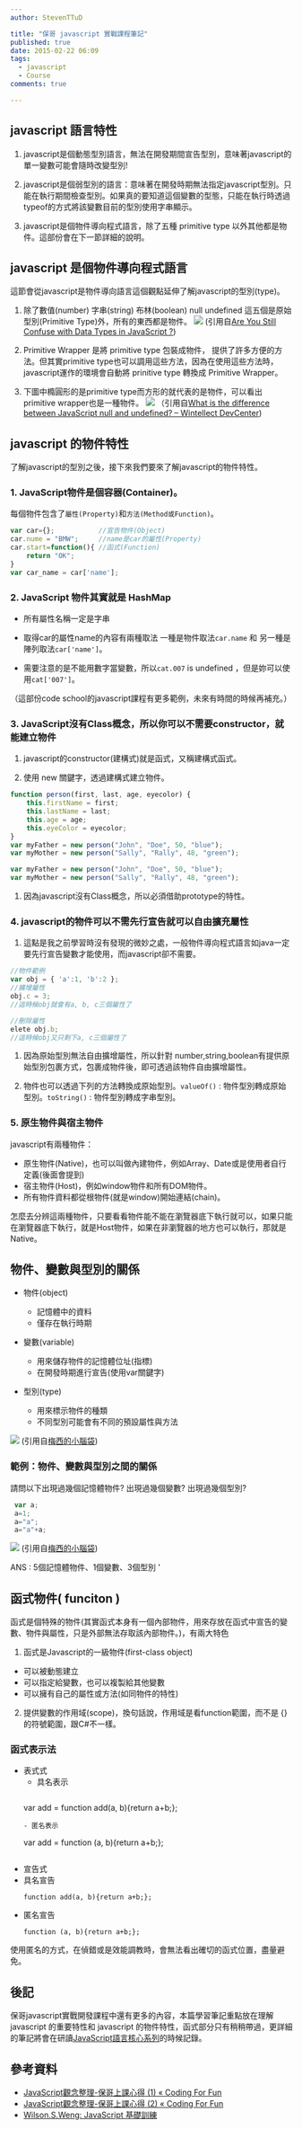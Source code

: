 ```yaml
---
author: StevenTTuD

title: "保哥 javascript 實戰課程筆記"
published: true
date: 2015-02-22 06:09
tags:
  - javascript
  - Course
comments: true

---
```


## javascript 語言特性
1. javascript是個動態型別語言，無法在開發期間宣告型別，意味著javascript的單一變數可能會隨時改變型別!

1. javascript是個弱型別的語言：意味著在開發時期無法指定javascript型別。只能在執行期間檢查型別。如果真的要知道這個變數的型態，只能在執行時透過typeof的方式將該變數目前的型別使用字串顯示。

1. javascript是個物件導向程式語言，除了五種 primitive type 以外其他都是物件。這部份會在下一節詳細的說明。



## javascript 是個物件導向程式語言
這節會從javascript是物件導向語言這個觀點延伸了解javascript的型別(type)。
1. 除了數值(number) 字串(string) 布林(boolean) null undefined 這五個是原始型別(Primitive Type)外，所有的東西都是物件。
![](https://lh5.googleusercontent.com/-kJ98NBVTZi4/VOltbCHXWAI/AAAAAAAAE9I/VxitLDd70sc/w734-h522-no/JavaScriptTypes1.jpg)
(引用自[Are You Still Confuse with Data Types in JavaScript ?](http://codesupport.info/are-you-confuse-with-data-types-in-javascript-yet/))

1. Primitive Wrapper 是將 primitive type 包裝成物件， 提供了許多方便的方法。但其實primitive type也可以調用這些方法，因為在使用這些方法時，javascript運作的環境會自動將 prinitive type 轉換成 Primitive Wrapper。
1. 下圖中橢圓形的是primitive type而方形的就代表的是物件，可以看出primitive wrapper也是一種物件。
![](https://lh5.googleusercontent.com/-yhcDRauPQxU/VOlwYklxcCI/AAAAAAAAE9Y/Oapb6t3gwz4/w817-h850-no/javascript%2Bprimitive%2Bwrapper.jpg)
（引用自[What is the difference between JavaScript null and undefined? – Wintellect DevCenter](http://www.wintellect.com/devcenter/mharpur/what-is-the-difference-between-javascript-null-and-undefined))

## javascript 的物件特性

了解javascript的型別之後，接下來我們要來了解javascript的物件特性。

### 1. JavaScript物件是個容器(Container)。
每個物件包含了`屬性(Property)`和`方法(Method或Function)`。
```js
var car={};           //宣告物件(Object)
car.nume = "BMW";     //name是car的屬性(Property)
car.start=function(){ //函式(Function)
    return "OK";
}
var car_name = car['name'];
```
### 2. JavaScript 物件其實就是 HashMap
- 所有屬性名稱一定是字串

- 取得car的屬性name的內容有兩種取法 一種是物件取法`car.name` 和 另一種是陣列取法`car['name']`。

- 需要注意的是不能用數字當變數，所以`cat.007` is undefined ，但是妳可以使用`cat['007']`。

（這部份code school的javascript課程有更多範例，未來有時間的時候再補充。）

### 3. JavaScript沒有Class概念，所以你可以不需要constructor，就能建立物件
1. javascript的constructor(建構式)就是函式，又稱建構式函式。

1. 使用 new 關鍵字，透過建構式建立物件。
```js
function person(first, last, age, eyecolor) {
    this.firstName = first;
    this.lastName = last;
    this.age = age;
    this.eyeColor = eyecolor;
}
var myFather = new person("John", "Doe", 50, "blue");
var myMother = new person("Sally", "Rally", 48, "green");
```
```js
var myFather = new person("John", "Doe", 50, "blue");
var myMother = new person("Sally", "Rally", 48, "green");
```
1. 因為javascript沒有Class概念，所以必須借助prototype的特性。

### 4. javascript的物件可以不需先行宣告就可以自由擴充屬性
1. 這點是我之前學習時沒有發現的微妙之處，一般物件導向程式語言如java一定要先行宣告變數才能使用，而javascript卻不需要。
```js
//物件範例
var obj = { 'a':1, 'b':2 };
//擴增屬性
obj.c = 3;
//這時候obj就會有a, b, c三個屬性了

//刪除屬性
elete obj.b;
//這時候obj又只剩下a, c三個屬性了
```
1. 因為原始型別無法自由擴增屬性，所以針對 number,string,boolean有提供原始型別包裹方式，包裹成物件後，即可透過該物件自由擴增屬性。

1. 物件也可以透過下列的方法轉換成原始型別。`valueOf()` : 物件型別轉成原始型別。`toString()` : 物件型別轉成字串型別。

### 5. 原生物件與宿主物件
javascript有兩種物件：
- 原生物件(Native)，也可以叫做內建物件，例如Array、Date或是使用者自行定義(後面會提到)
- 宿主物件(Host)，例如window物件和所有DOM物件。
- 所有物件資料都從根物件(就是window)開始連結(chain)。

怎麼去分辨這兩種物件，只要看看物件能不能在瀏覽器底下執行就可以，如果只能在瀏覽器底下執行，就是Host物件，如果在非瀏覽器的地方也可以執行，那就是Native。



## 物件、變數與型別的關係
- 物件(object)
  - 記憶體中的資料
  - 僅存在執行時期

- 變數(variable)
  - 用來儲存物件的記憶體位址(指標)
  - 在開發時期進行宣告(使用var關鍵字)

- 型別(type)
  - 用來標示物件的種類
  - 不同型別可能會有不同的預設屬性與方法

![](https://lh5.googleusercontent.com/-dtWA3IrgWbw/VOmNEZi5u8I/AAAAAAAAE98/m3Xk4tBMpzY/w577-h388-no/01333w234234willcourse.jpg)
(引用自[梅西的小腦袋](http://windwaterbo-blog.logdown.com/posts/222722-baoge-typescript-combat-development-and-javascript-javascript-basic-beliefs-review))

### 範例：物件、變數與型別之間的關係
請問以下出現過幾個記憶體物件? 出現過幾個變數? 出現過幾個型別?
```js
 var a;
 a=1;
 a="a";
 a="a"+a;
```
![](https://lh6.googleusercontent.com/-CLFAmse7xK8/VOmLPzb_mAI/AAAAAAAAE9s/0h3IJXlCU8o/w673-h500-no/02willcourse.jpg)
(引用自[梅西的小腦袋](http://windwaterbo-blog.logdown.com/posts/222722-baoge-typescript-combat-development-and-javascript-javascript-basic-beliefs-review))

ANS : 5個記憶體物件、1個變數、3個型別  '

## 函式物件( funciton )

函式是個特殊的物件(其實函式本身有一個內部物件，用來存放在函式中宣告的變數、物件與屬性，只是外部無法存取該內部物件。)，有兩大特色

1. 函式是Javascript的一級物件(first-class object)
  - 可以被動態建立
  - 可以指定給變數，也可以複製給其他變數
  - 可以擁有自己的屬性或方法(如同物件的特性)

2. 提供變數的作用域(scope)，換句話說，作用域是看function範圍，而不是 {} 的符號範圍，跟C#不一樣。


### 函式表示法

- 表式式
  - 具名表示
	```
  var add = function add(a, b){return a+b;};
	```
  -	匿名表示
	```
  var add = function (a, b){return a+b;};
	```
-	宣告式
  -	具名宣告
    ```
    function add(a, b){return a+b;};
    ```
  -	匿名宣告
    ```
    function (a, b){return a+b;};
    ```

使用匿名的方式，在偵錯或是效能調教時，會無法看出確切的函式位置，盡量避免。

## 後記
保哥javascript實戰開發課程中還有更多的內容，本篇學習筆記重點放在理解 javascript 的重要特性和 javascript 的物件特性，函式部分只有稍稍帶過，更詳細的筆記將會在研讀[JavaScript語言核心系列](http://www.codedata.com.tw/category/javascript/5)的時候記錄。

## 參考資料
* [JavaScript觀念整理-保哥上課心得 (1) « Coding For Fun](http://sfcer0414.logdown.com/posts/193415-javascript-concept-of-finishing-school-experience-1)
* [JavaScript觀念整理-保哥上課心得 (2) « Coding For Fun](http://sfcer0414.logdown.com/posts/194246-javascript-concept-of-finishing-school-experience-2)
* [Wilson.S.Weng: JavaScript 基礎訓練](http://l7960261.blogspot.tw/2014/01/javascript.html)
